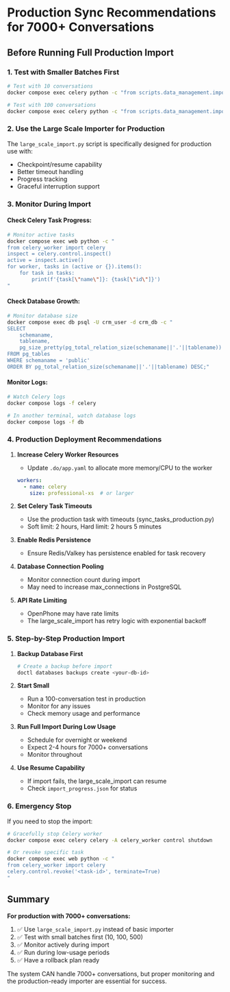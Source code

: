 # Production Sync Recommendations for 7000+ Conversations

## Before Running Full Production Import

### 1. **Test with Smaller Batches First**
```bash
# Test with 10 conversations
docker compose exec celery python -c "from scripts.data_management.imports.enhanced_openphone_import import run_enhanced_import; run_enhanced_import(dry_run_limit=10)"

# Test with 100 conversations
docker compose exec celery python -c "from scripts.data_management.imports.enhanced_openphone_import import run_enhanced_import; run_enhanced_import(dry_run_limit=100)"
```

### 2. **Use the Large Scale Importer for Production**
The `large_scale_import.py` script is specifically designed for production use with:
- Checkpoint/resume capability
- Better timeout handling
- Progress tracking
- Graceful interruption support

### 3. **Monitor During Import**

#### Check Celery Task Progress:
```bash
# Monitor active tasks
docker compose exec web python -c "
from celery_worker import celery
inspect = celery.control.inspect()
active = inspect.active()
for worker, tasks in (active or {}).items():
    for task in tasks:
        print(f'{task[\"name\"]}: {task[\"id\"]}')
"
```

#### Check Database Growth:
```bash
# Monitor database size
docker compose exec db psql -U crm_user -d crm_db -c "
SELECT 
    schemaname,
    tablename,
    pg_size_pretty(pg_total_relation_size(schemaname||'.'||tablename)) AS size
FROM pg_tables 
WHERE schemaname = 'public' 
ORDER BY pg_total_relation_size(schemaname||'.'||tablename) DESC;"
```

#### Monitor Logs:
```bash
# Watch Celery logs
docker compose logs -f celery

# In another terminal, watch database logs
docker compose logs -f db
```

### 4. **Production Deployment Recommendations**

1. **Increase Celery Worker Resources**
   - Update `.do/app.yaml` to allocate more memory/CPU to the worker
   ```yaml
   workers:
     - name: celery
       size: professional-xs  # or larger
   ```

2. **Set Celery Task Timeouts**
   - Use the production task with timeouts (sync_tasks_production.py)
   - Soft limit: 2 hours, Hard limit: 2 hours 5 minutes

3. **Enable Redis Persistence** 
   - Ensure Redis/Valkey has persistence enabled for task recovery

4. **Database Connection Pooling**
   - Monitor connection count during import
   - May need to increase max_connections in PostgreSQL

5. **API Rate Limiting**
   - OpenPhone may have rate limits
   - The large_scale_import has retry logic with exponential backoff

### 5. **Step-by-Step Production Import**

1. **Backup Database First**
   ```bash
   # Create a backup before import
   doctl databases backups create <your-db-id>
   ```

2. **Start Small**
   - Run a 100-conversation test in production
   - Monitor for any issues
   - Check memory usage and performance

3. **Run Full Import During Low Usage**
   - Schedule for overnight or weekend
   - Expect 2-4 hours for 7000+ conversations
   - Monitor throughout

4. **Use Resume Capability**
   - If import fails, the large_scale_import can resume
   - Check `import_progress.json` for status

### 6. **Emergency Stop**
If you need to stop the import:
```bash
# Gracefully stop Celery worker
docker compose exec celery celery -A celery_worker control shutdown

# Or revoke specific task
docker compose exec web python -c "
from celery_worker import celery
celery.control.revoke('<task-id>', terminate=True)
"
```

## Summary

**For production with 7000+ conversations:**
1. ✅ Use `large_scale_import.py` instead of basic importer
2. ✅ Test with small batches first (10, 100, 500)
3. ✅ Monitor actively during import
4. ✅ Run during low-usage periods
5. ✅ Have a rollback plan ready

The system CAN handle 7000+ conversations, but proper monitoring and the production-ready importer are essential for success.